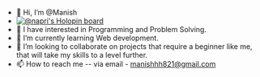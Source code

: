 - 👋 Hi, I’m @Manish
- [![@napri's Holopin board](https://holopin.me/napri)](https://holopin.io/@napri)
- 👀 I have interested in Programming and Problem Solving.
- 🌱 I’m currently learning Web development.
- 💞️ I’m looking to collaborate on projects that require a beginner like me, that will take my skills to a level further.
- 📫 How to reach me -- via email - manishhh821@gmail.com



<!---
Naprila/Naprila is a ✨ special ✨ repository because its `README.md` (this file) appears on your GitHub profile.
You can click the Preview link to take a look at your changes.
--->
